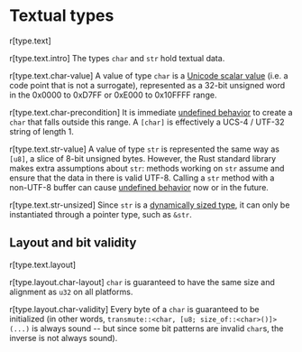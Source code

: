 # Textual types

r[type.text]

r[type.text.intro]
The types `char` and `str` hold textual data.

r[type.text.char-value]
A value of type `char` is a [Unicode scalar value] (i.e. a code point that is
not a surrogate), represented as a 32-bit unsigned word in the 0x0000 to 0xD7FF
or 0xE000 to 0x10FFFF range.

r[type.text.char-precondition]
It is immediate [undefined behavior] to create a 
`char` that falls outside this range. A `[char]` is effectively a UCS-4 / UTF-32
string of length 1.

r[type.text.str-value]
A value of type `str` is represented the same way as `[u8]`, a slice of
8-bit unsigned bytes. However, the Rust standard library makes extra assumptions
about `str`: methods working on `str` assume and ensure that the data in there
is valid UTF-8. Calling a `str` method with a non-UTF-8 buffer can cause
[undefined behavior] now or in the future.

r[type.text.str-unsized]
Since `str` is a [dynamically sized type], it can only be instantiated through a
pointer type, such as `&str`.

## Layout and bit validity

r[type.text.layout]

r[type.layout.char-layout]
`char` is guaranteed to have the same size and alignment as `u32` on all platforms.

r[type.layout.char-validity]
Every byte of a `char` is guaranteed to be initialized (in other words,
`transmute::<char, [u8; size_of::<char>()]>(...)` is always sound -- but since
some bit patterns are invalid `char`s, the inverse is not always sound).

[Unicode scalar value]: http://www.unicode.org/glossary/#unicode_scalar_value
[undefined behavior]: ../behavior-considered-undefined.md
[dynamically sized type]: ../dynamically-sized-types.md

